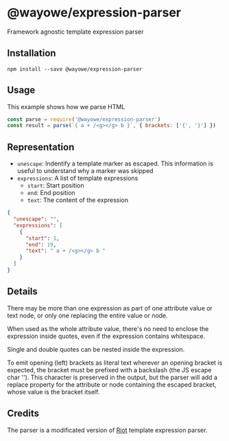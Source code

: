 # @wayowe/expression-parser

Framework agnostic template expression parser

## Installation

```
npm install --save @wayowe/expression-parser
```

## Usage

This example shows how we parse HTML

```js
const parse = require('@wayowe/expression-parser')
const result = parse(`{ a + /<g></g> b }`, { brackets: ['{', '}'] })
```

## Representation

- `unescape`: Indentify a template marker as escaped. This information is useful to understand why a marker was skipped
- `expressions`: A list of template expressions
  - `start`: Start position
  - `end`: End position
  - `text`: The content of the expression

```json
{
  "unescape": "",
  "expressions": [
    {
      "start": 1,
      "end": 19,
      "text": " a + /<g></g> b "
    }
  ]
}
```

## Details

There may be more than one expression as part of one attribute value or text node, or only one replacing the entire value or node.

When used as the whole attribute value, there's no need to enclose the expression inside quotes, even if the expression contains whitespace.

Single and double quotes can be nested inside the expression.

To emit opening (left) brackets as literal text wherever an opening bracket is expected, the bracket must be prefixed with a backslash (the JS escape char '\'). This character is preserved in the output, but the parser will add a replace property for the attribute or node containing the escaped bracket, whose value is the bracket itself.

## Credits

The parser is a modificated version of [Riot](https://github.com/riot/parser) template expression parser.
